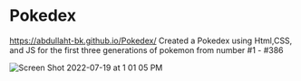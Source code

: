 # Pokedex 
https://abdullaht-bk.github.io/Pokedex/
Created a Pokedex using Html,CSS, and JS for the first three generations of pokemon from number #1 - #386







![Screen Shot 2022-07-19 at 1 01 05 PM](https://user-images.githubusercontent.com/66561984/179807872-352821e5-ab4a-47fb-9b15-a8bda9ff1db4.png)
